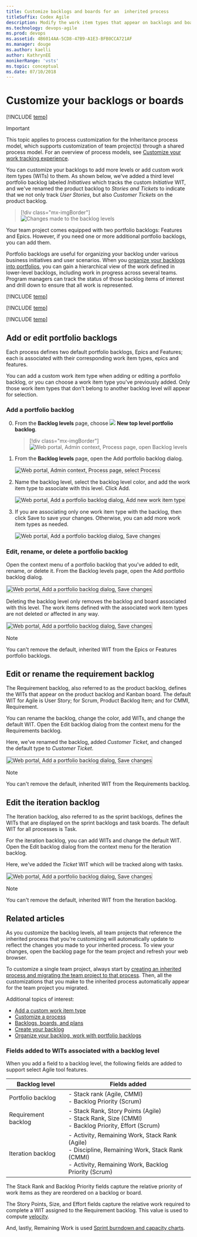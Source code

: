 ```yaml
---
title: Customize backlogs and boards for an  inherited process
titleSuffix: Codex Agile 
description: Modify the work item types that appear on backlogs and boards, add portfolio backlogs for the Inheritance process model  for a Codex project
ms.technology: devops-agile
ms.prod: devops
ms.assetid: 4B6014AA-5CD8-47B9-A1E3-BFB0CCA721AF  
ms.manager: douge
ms.author: kaelliauthor: KathrynEE
monikerRange: 'vsts'
ms.topic: conceptual
ms.date: 07/10/2018
---
```


# Customize your backlogs or boards  

[!INCLUDE [temp](../../_shared/codex-agile.md)]  

> [!IMPORTANT]  
> This topic applies to process customization for the Inheritance process model, which supports customization of team project(s) through a shared process model. For an overview of process models, see [Customize your work tracking experience](../../work/customize/customize-work.md).    

You can customize your backlogs to add more levels or add custom work item types (WITs) to them. As shown below, we've added a third level portfolio backlog labeled *Initiatives* which tracks the custom *Initiative* WIT, and we've renamed the product backlog to *Stories and Tickets* to indicate that we not only track *User Stories*, but also *Customer Tickets* on the product backlog. 
 
> [!div class="mx-imgBorder"]  
> ![Changes made to the backlog levels](_img/process/process-backlog-boards-intro.png) 

Your team project comes equipped with two portfolio backlogs: Features and Epics. However, if you need one or more additional portfolio backlogs, you can add them.   

Portfolio backlogs are useful for organizing your backlog under various business initiatives and user scenarios. When you [organize your backlogs into portfolios](../../work/backlogs/organize-backlog.md), you can gain a hierarchical view of the work defined in lower-level backlogs, including work in progress across several teams. Program managers can track the status of those backlog items of interest and drill down to ensure that all work is represented.  

[!INCLUDE [temp](../_shared/process-prerequisites.md)] 

[!INCLUDE [temp](../_shared/open-process-admin-context-ts.md)]
 
[!INCLUDE [temp](../_shared/automatic-update-project.md)] 

 

<a id="portfolio-backlogs">  </a>
## Add or edit portfolio backlogs 

Each process defines two default portfolio backlogs, Epics and Features; each is associated with their corresponding work item types, epics and features. 

You can add a custom work item type when adding or editing a portfolio backlog, or you can choose a work item type you've previously added. Only those work item types that don't belong to another backlog level will appear for selection. 
 

<a id="add-portfolio-backlog">  </a>
### Add a portfolio backlog 

0. From the  **Backlog levels** page, choose ![ ](../../_img/icons/blue-add-icon.png) **New top level portfolio backlog**.

	> [!div class="mx-imgBorder"]  
	> ![Web portal, Admin context, Process page, open Backlog levels](_img/process/process-backlog-levels-open.png) 
	
0. From the **Backlog levels** page, open the Add portfolio backlog dialog. 
  
	<img src="_img/process/process-new-portfolio-backlog.png" alt="Web portal, Admin context, Process page, select Process" style="border: 1px solid #C3C3C3;" /> 

0. Name the backlog level, select the backlog level color, and add the work item type  to associate with this level. Click Add. 

	<img src="_img/process/process-add-portfolio-backlog-dialog.png" alt="Web portal, Add a portfolio backlog dialog, Add new work item type" style="border: 1px solid #C3C3C3;" /> 

0. If you are associating only one work item type with the backlog, then click Save to save your changes. Otherwise, you can add more work item types as needed. 

	<img src="_img/process/process-add-portfolio-backlog-dialog-save.png" alt="Web portal, Add a portfolio backlog dialog, Save changes" style="border: 1px solid #C3C3C3;" /> 


<a id="edit-portfolio-backlog">  </a>
### Edit, rename, or delete a portfolio backlog 

Open the context menu of a portfolio backlog that you've added to edit, rename, or delete it. From the Backlog levels page, open the Add portfolio backlog dialog. 

<img src="_img/process/process-portfolio-backlog-context-menu.png" alt="Web portal, Add a portfolio backlog dialog, Save changes" style="border: 2px solid #C3C3C3;" />

Deleting the backlog level only removes the backlog and board associated with this level. The work items defined with the associated work item types are not deleted or affected in any way. 

<img src="_img/process/process-edit-portfolio-backlog-dialog.png" alt="Web portal, Add a portfolio backlog dialog, Save changes" style="border: 2px solid #C3C3C3;" />

> [!NOTE]    
> You can't remove the default, inherited WIT from the Epics or Features portfolio backlogs. 



<a id="edit-product-backlog">  </a>
## Edit or rename the requirement backlog 
The Requirement backlog, also referred to as the product backlog, defines the WITs that appear on the product backlog and Kanban board. The default WIT for Agile is User Story; for Scrum, Product Backlog Item; and for CMMI, Requirement. 

You can rename the backlog, change the color, add WITs, and change the default WIT. Open the Edit backlog dialog from the context menu for the Requirements backlog. 

Here, we've renamed the backlog, added *Customer Ticket*, and changed the default type to *Customer Ticket*. 

<img src="_img/process/process-edit-backlog-dialog-modified.png" alt="Web portal, Add a portfolio backlog dialog, Save changes" style="border: 2px solid #C3C3C3;" />

> [!NOTE]    
>You can't remove the default, inherited WIT from the Requirements backlog. 


<a id="edit-iteration-backlog">  </a>
## Edit the iteration backlog 
The Iteration backlog, also referred to as the sprint backlogs, defines the WITs that are displayed on the sprint backlogs and task boards. The default WIT for all processes is Task.  

For the iteration backlog, you can add WITs and change the default WIT. Open the Edit backlog dialog from the context menu for the Iteration backlog. 

Here, we've added the *Ticket* WIT which will be tracked along with tasks. 

<img src="_img/process/process-edit-iteration-backlog-dialog-modified.png" alt="Web portal, Add a portfolio backlog dialog, Save changes" style="border: 2px solid #C3C3C3;" />

> [!NOTE]    
> You can't remove the default, inherited WIT from the Iteration backlog. 


## Related articles  

As you customize the backlog levels, all team projects that reference the inherited process that you're customizing will automatically update to reflect the changes you made to your inherited process. To view your changes, open the backlog page for the team project and refresh your web browser.  

To customize a single team project, always start by [creating an inherited process and migrating the team project to that process](manage-process.md). Then, all the customizations that you make to the inherited process automatically appear for the team project you migrated.  

Additional topics of interest:  

- [Add a custom work item type](add-custom-wit.md)
- [Customize a process](customize-process-field.md) 
- [Backlogs, boards, and plans](../../work/backlogs/backlogs-boards-plans.md)    
- [Create your backlog](../../work/backlogs/create-your-backlog.md)
- [Organize your backlog, work with portfolio backlogs](../../work/backlogs/organize-backlog.md)


### Fields added to WITs associated with a backlog level 

When you add a field to a backlog level, the following fields are added to support select Agile tool features.  

| Backlog level | Fields added | 
|---------------|--------------|
| Portfolio backlog | - Stack rank (Agile, CMMI)<br/>- Backlog Priority (Scrum) | 
| Requirement backlog |  - Stack Rank, Story Points (Agile)<br/>- Stack Rank, Size (CMMI)<br/>- Backlog Priority, Effort (Scrum) |
| Iteration backlog | - Activity, Remaining Work, Stack Rank (Agile)<br/>- Discipline, Remaining Work, Stack Rank (CMMI)<br/>- Activity, Remaining Work, Backlog Priority (Scrum) |

The Stack Rank and Backlog Priority fields capture the relative priority of work items as they are reordered on a backlog or board.  

The Story Points, Size, and Effort fields capture the relative work required to complete a WIT assigned to the Requirement backlog. This value is used to compute [velocity](../../report/dashboards/velocity-chart-data-store.md).  

And, lastly, Remaining Work is used [Sprint burndown and capacity charts](../../work/scrum/define-sprints.md). 

<!---
###About Categories 
The system defines 13 categories for use, and at least one WIT is assigned to each category. You can't add a WIT that already belongs to an existing category to a backlog.  

The Bug category is a special category that is designed to allow teams to manage their bugs as requirements or tasks. To learn more, see [Show bugs on backlogs and boards](../../work/customize/show-bugs-on-backlog.md)

--> 





